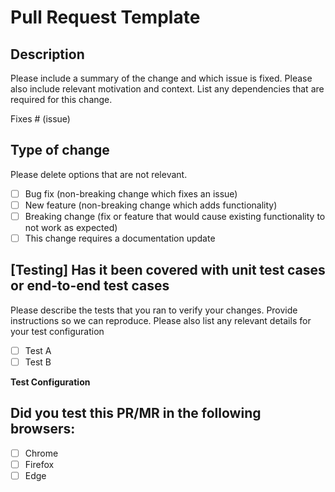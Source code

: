 # Pull Request Template

## Description

Please include a summary of the change and which issue is fixed. Please also include relevant motivation and context. List any dependencies that are required for this change.

Fixes # (issue)

## Type of change

Please delete options that are not relevant.

- [ ] Bug fix (non-breaking change which fixes an issue)
- [ ] New feature (non-breaking change which adds functionality)
- [ ] Breaking change (fix or feature that would cause existing functionality to not work as expected)
- [ ] This change requires a documentation update

## [Testing] Has it been covered with unit test cases or end-to-end test cases
Please describe the tests that you ran to verify your changes. Provide instructions so we can reproduce. Please also list any relevant details for your test configuration

- [ ] Test A
- [ ] Test B

**Test Configuration**

## Did you test this PR/MR in the following browsers:
 - [ ] Chrome
 - [ ] Firefox
 - [ ] Edge
